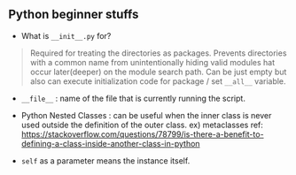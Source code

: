 ## Python beginner stuffs

* What is `__init__.py` for?
> Required for treating the directories as packages. Prevents directories with a common name from unintentionally hiding valid modules hat occur later(deeper) on the module search path. Can be just empty but also can execute initialization code for package / set `__all__` variable.

* `__file__` : name of the file that is currently running the script.

* Python Nested Classes : can be useful when the inner class is never used outside the definition of the outer class. ex) metaclasses
ref: https://stackoverflow.com/questions/78799/is-there-a-benefit-to-defining-a-class-inside-another-class-in-python

* `self` as a parameter means the instance itself.
